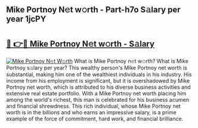 ## Mike Portnoy N𝚎t w𝚘rth - Part-h7o S𝚊lary per year 1jcPY

# <h2><a href="http://gc48mc4.nevu.top/?p=Mike+Portnoy">🔗 👉🔴 Mike Portnoy N𝚎t w𝚘rth - S𝚊lary</a></h2>

[![Mike Portnoy N𝚎t W𝚘rth](https://i.imgur.com/Oavwk0R.jpeg)](http://gc48mc4.nevu.top/?p=Mike+Portnoy)
What is Mike Portnoy n𝚎t w𝚘rth? What is Mike Portnoy s𝚊lary per year?
This wealthy person's Mike Portnoy net worth is substantial, making him one of the wealthiest individuals in his industry. His income from his employment is significant, but it is overshadowed by Mike Portnoy net worth, which is attributed to his diverse business activities and extensive real estate portfolio. With a Mike Portnoy net worth placing him among the world's richest, this man is celebrated for his business acumen and financial shrewdness. This rich individual, whose Mike Portnoy net worth is in the billions and who earns an impressive salary, is a prime example of the force of commitment, hard work, and financial brilliance.
